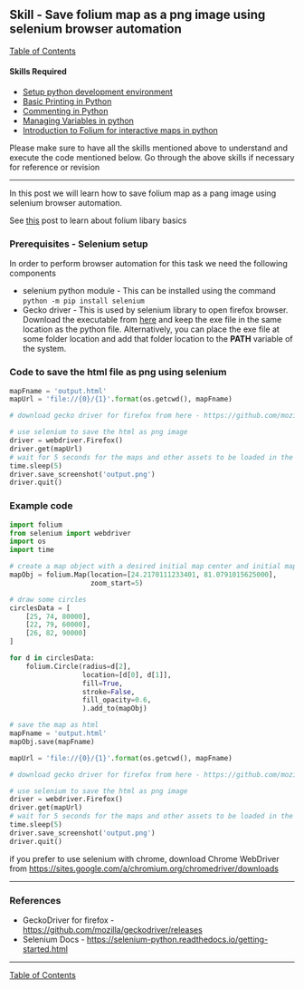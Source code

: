 ## Skill - Save folium map as a png image using selenium browser automation

[Table of Contents](https://nagasudhir.blogspot.com/2020/04/taming-python-table-of-contents.html)

#### Skills Required
* [Setup python development environment](https://nagasudhir.blogspot.com/2020/04/setup-python-development-environment_14.html)
* [Basic Printing in Python](https://nagasudhir.blogspot.com/2020/04/basic-printing-in-python.html)
* [Commenting in Python](https://nagasudhir.blogspot.com/2020/04/comments-in-python.html)
* [Managing Variables in python](https://nagasudhir.blogspot.com/2020/04/managing-variables-in-python.html)
* [Introduction to Folium for interactive maps in python](https://nagasudhir.blogspot.com/2021/07/introduction-to-folium-for-interactive.html)

Please make sure to have all the skills mentioned above to understand and execute the code mentioned below. Go through the above skills if necessary for reference or revision
<hr/>

In this post we will learn how to save folium map as a pang image using selenium browser automation.

 See [this](https://nagasudhir.blogspot.com/2021/07/introduction-to-folium-for-interactive.html) post to learn about folium libary basics

### Prerequisites - Selenium setup
In order to perform browser automation for this task we need the following components
* selenium python module - This can be installed using the command 
```python -m pip install selenium```
* Gecko driver - This is used by selenium library to open firefox browser. Download the executable from [here](https://github.com/mozilla/geckodriver/releases) and keep the exe file in the same location as the python file. 
Alternatively, you can place the exe file at some folder location and add that folder location to the **PATH** variable of the system.


### Code to save the html file as png using selenium
```python
mapFname = 'output.html'
mapUrl = 'file://{0}/{1}'.format(os.getcwd(), mapFname)

# download gecko driver for firefox from here - https://github.com/mozilla/geckodriver/releases

# use selenium to save the html as png image
driver = webdriver.Firefox()
driver.get(mapUrl)
# wait for 5 seconds for the maps and other assets to be loaded in the browser
time.sleep(5)
driver.save_screenshot('output.png')
driver.quit()
```

### Example code
```python
import folium
from selenium import webdriver
import os
import time

# create a map object with a desired initial map center and initial map zoom
mapObj = folium.Map(location=[24.2170111233401, 81.0791015625000],
                    zoom_start=5)

# draw some circles
circlesData = [
    [25, 74, 80000],
    [22, 79, 60000],
    [26, 82, 90000]
]

for d in circlesData:
    folium.Circle(radius=d[2],
                  location=[d[0], d[1]],
                  fill=True,
                  stroke=False,
                  fill_opacity=0.6,
                  ).add_to(mapObj)

# save the map as html
mapFname = 'output.html'
mapObj.save(mapFname)

mapUrl = 'file://{0}/{1}'.format(os.getcwd(), mapFname)

# download gecko driver for firefox from here - https://github.com/mozilla/geckodriver/releases

# use selenium to save the html as png image
driver = webdriver.Firefox()
driver.get(mapUrl)
# wait for 5 seconds for the maps and other assets to be loaded in the browser
time.sleep(5)
driver.save_screenshot('output.png')
driver.quit()
```

if you prefer to use selenium with chrome, download Chrome WebDriver from https://sites.google.com/a/chromium.org/chromedriver/downloads

<hr/>

### References
* GeckoDriver for firefox - https://github.com/mozilla/geckodriver/releases
* Selenium Docs - https://selenium-python.readthedocs.io/getting-started.html

<hr/>

[Table of Contents](https://nagasudhir.blogspot.com/2020/04/taming-python-table-of-contents.html)


<!--stackedit_data:
eyJoaXN0b3J5IjpbLTEyOTg1NTAyNjBdfQ==
-->